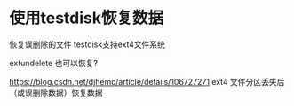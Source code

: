 # 使用testdisk恢复数据

恢复误删除的文件
testdisk支持ext4文件系统

extundelete 也可以恢复?

https://blog.csdn.net/djhemc/article/details/106727271
ext4 文件分区丢失后（或误删除数据）恢复数据

